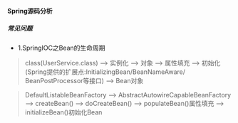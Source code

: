 #### Spring源码分析

##### 常见问题
* 1.SpringIOC之Bean的生命周期
> class(UserService.class) --> 实例化 --> 对象 --> 属性填充 --> 初始化(Spring提供的扩展点:InitializingBean/BeanNameAware/
> BeanPostProcessor等接口) -->  Bean对象

> DefaultListableBeanFactory --> AbstractAutowireCapableBeanFactory --> createBean() --> doCreateBean() 
> --> populateBean()属性填充
> --> initializeBean()初始化Bean